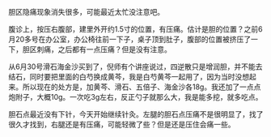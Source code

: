胆区隐痛现象消失很多，可能最近太忙没注意吧。

腹诊上，按压右腹部，建里外开约1.5寸的位置，有压痛。估计是胆的位置？之前6月20多号在办公室，办公椅往前一下子，桌子顶到肚子，腹部的位置被挤压了一下，胆区刺痛，之后都有一点压痛？但是没有注意。

从6月30号滑石海金沙买到了，倪师有个讲座说过，四逆散只是增润胆，并不能去结石，同时要把里面的白芍换成黄芩，我是白芍黄芩一起用了，因为当时没想起来。所以现在的处方是，加黄芩、滑石、五倍子、海金沙各18g。我还加了一点点炮附子，大概10g。一次吃3g左右，反正勺子就那么大，我是能多挖，就多吃点。

胆石点最近没有下针，今天开始继续针灸。左腿的胆石点压痛不是很明显了，找了很久才找到，右腿还是有压痛，可能轻微了些？但是还是压住会痛一些。